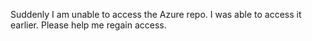 Suddenly I am unable to access the Azure repo. I was able to access it earlier. Please help me regain access.
